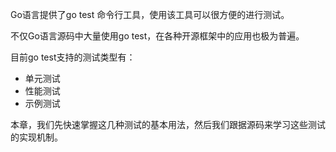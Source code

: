 Go语言提供了go test 命令行工具，使用该工具可以很方便的进行测试。

不仅Go语言源码中大量使用go test，在各种开源框架中的应用也极为普遍。

目前go test支持的测试类型有：
* 单元测试
* 性能测试
* 示例测试

本章，我们先快速掌握这几种测试的基本用法，然后我们跟据源码来学习这些测试的实现机制。